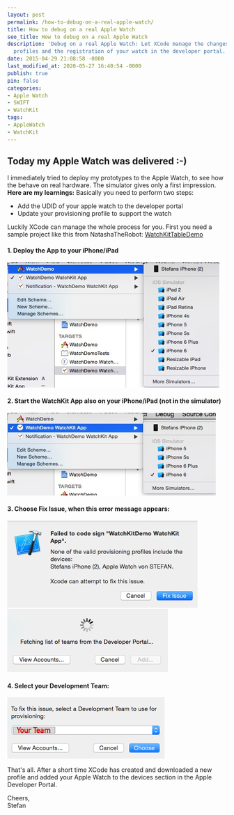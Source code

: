 ```yaml
---
layout: post
permalink: /how-to-debug-on-a-real-apple-watch/
title: How to debug on a real Apple Watch
seo_title: How to debug on a real Apple Watch
description: 'Debug on a real Apple Watch: Let XCode manage the changes on your provisioning
  profiles and the registration of your watch in the developer portal.'
date: 2015-04-29 21:08:58 -0000
last_modified_at: 2020-05-27 16:40:54 -0000
publish: true
pin: false
categories:
- Apple Watch
- SWIFT
- WatchKit
tags:
- AppleWatch
- WatchKit
---
```

## Today my Apple Watch was delivered :-)

I immediately tried to deploy my prototypes to the Apple Watch, to see how the behave on real hardware. The simulator gives only a first impression. **Here are my learnings:** Basically you need to perform two steps:

  * Add the UDID of your apple watch to the developer portal
  * Update your provisioning profile to support the watch

Luckily XCode can manage the whole process for you.  First you need a sample project like this from NatashaTheRobot: [WatchKitTableDemo](https://github.com/NatashaTheRobot/WatchKitTableDemo) 

#### 1. Deploy the App to your iPhone/iPad
[![Debug Apple Watch part1](/assets/2015/04/Screen-Shot-2015-04-29-at-22.53.24-1.jpg)](/assets/2015/04/Screen-Shot-2015-04-29-at-22.53.24-1.jpg) 

#### 2. Start the WatchKit App also on your iPhone/iPad (not in the simulator)
[![Debug Apple Watch part2](/assets/2015/04/Screen-Shot-2015-04-29-at-22.55.14-1.jpg)](/assets/2015/04/Screen-Shot-2015-04-29-at-22.55.14-1.jpg)

#### 3. Choose Fix Issue, when this error message appears:
[![WatchKit Error Message](/assets/2015/04/watch1-1.jpg)](/assets/2015/04/watch1-1.jpg) [![Select team from Apple Developer Portal](/assets/2015/04/watch2.png)](/assets/2015/04/watch2.png)

#### 4. Select your Development Team:
[![watch3](/assets/2015/04/watch3.png)](/assets/2015/04/watch3.png "XCode Watch Kit select team")

That's all. After a short time XCode has created and downloaded a new profile and added your Apple Watch to the devices section in the Apple Developer Portal.

Cheers,    
Stefan 
